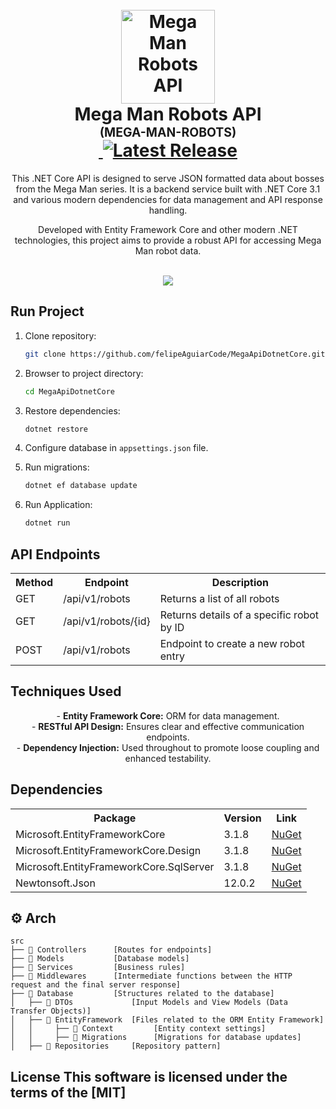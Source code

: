 <h1 align="center">
  <br />
  <img
    src="./_docs/assets/icon.png"
    alt="Mega Man Robots API"
    width="150"
  />
  <br />
  <b>Mega Man Robots API</b>
  <br />
  <sub
    ><sup><b>(MEGA-MAN-ROBOTS)</b></sup></sub
  >
  <br />
  <a
    href="https://github.com/felipeAguiarCode/MegaApiDotnetCore/actions/workflows/build.yml"
  >
    <img
      src="https://github.com/felipeAguiarCode/MegaApiDotnetCore/actions/workflows/build.yml/badge.svg"
      alt=""
    />
  </a>
  <a href="https://github.com/felipeAguiarCode/MegaApiDotnetCore/releases/latest">
    <img
      src="https://img.shields.io/github/v/release/felipeAguiarCode/MegaApiDotnetCore"
      alt="Latest Release"
    />
  </a>
</h1>

<p align="center">
  This .NET Core API is designed to serve JSON formatted data about bosses from
  the Mega Man series. It is a backend service built with .NET Core 3.1 and
  various modern dependencies for data management and API response handling.
  <br />
</p>

<p align="center">
  Developed with Entity Framework Core and other modern .NET technologies, this
  project aims to provide a robust API for accessing Mega Man robot data.
  <br />
</p>

<p align="center">
  <br />
  <img src="./_docs/assets/carbon.png" />
</p>

## Run Project

1. Clone repository:
    ```sh
    git clone https://github.com/felipeAguiarCode/MegaApiDotnetCore.git
    ```
2. Browser to project directory:
    ```sh
    cd MegaApiDotnetCore
    ```
3. Restore dependencies:
    ```sh
    dotnet restore
    ```
4. Configure database in `appsettings.json` file.

5. Run migrations:
    ```sh
    dotnet ef database update
    ```
6. Run Application:
    ```sh
    dotnet run
    ```

## API Endpoints

<table align="center">
  <tr>
    <th>Method</th>
    <th>Endpoint</th>
    <th>Description</th>
  </tr>
  <tr>
    <td>GET</td>
    <td>/api/v1/robots</td>
    <td>Returns a list of all robots</td>
  </tr>
  <tr>
    <td>GET</td>
    <td>/api/v1/robots/{id}</td>
    <td>Returns details of a specific robot by ID</td>
  </tr>
  <tr>
    <td>POST</td>
    <td>/api/v1/robots</td>
    <td>Endpoint to create a new robot entry</td>
  </tr>
</table>

## Techniques Used

<p align="center">
  - <b>Entity Framework Core:</b> ORM for data management.<br />
  - <b>RESTful API Design:</b> Ensures clear and effective communication
  endpoints.<br />
  - <b>Dependency Injection:</b> Used throughout to promote loose coupling and
  enhanced testability.<br />
</p>

## Dependencies

<table align="center">
  <tr>
    <th>Package</th>
    <th>Version</th>
    <th>Link</th>
  </tr>
  <tr>
    <td>Microsoft.EntityFrameworkCore</td>
    <td>3.1.8</td>
    <td>
      <a
        href="https://www.nuget.org/packages/Microsoft.EntityFrameworkCore/3.1.8"
        >NuGet</a
      >
    </td>
  </tr>
  <tr>
    <td>Microsoft.EntityFrameworkCore.Design</td>
    <td>3.1.8</td>
    <td>
      <a
        href="https://www.nuget.org/packages/Microsoft.EntityFrameworkCore.Design/3.1.8"
        >NuGet</a
      >
    </td>
  </tr>
  <tr>
    <td>Microsoft.EntityFrameworkCore.SqlServer</td>
    <td>3.1.8</td>
    <td>
      <a
        href="https://www.nuget.org/packages/Microsoft.EntityFrameworkCore.SqlServer/3.1.8"
        >NuGet</a
      >
    </td>
  </tr>
  <tr>
    <td>Newtonsoft.Json</td>
    <td>12.0.2</td>
    <td>
      <a href="https://www.nuget.org/packages/Newtonsoft.Json/12.0.2">NuGet</a>
    </td>
  </tr>
</table>

## :gear: Arch

```🌐
src
├── 📂 Controllers      [Routes for endpoints]
├── 📂 Models           [Database models]
├── 📂 Services         [Business rules]
├── 📂 Middlewares      [Intermediate functions between the HTTP request and the final server response]
├── 📂 Database         [Structures related to the database]
│   ├── 📂 DTOs             [Input Models and View Models (Data Transfer Objects)]
│   ├── 📂 EntityFramework  [Files related to the ORM Entity Framework]
│   │     ├── 📂 Context         [Entity context settings]
│   │     ├── 📂 Migrations      [Migrations for database updates]
│   ├── 📂 Repositories     [Repository pattern]
```

## License This software is licensed under the terms of the [MIT]
